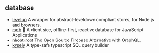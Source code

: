 ## database

- [levelup](https://github.com/Level/levelup) A wrapper for abstract-leveldown compliant stores, for Node.js and browsers.
- [rxdb](https://github.com/pubkey/rxdb) 🔄 A client side, offline-first, reactive database for JavaScript Applications
- [nhost-root](https://github.com/nhost/nhost) The Open Source Firebase Alternative with GraphQL.
- [kysely](https://github.com/koskimas/kysely) A type-safe typescript SQL query builder